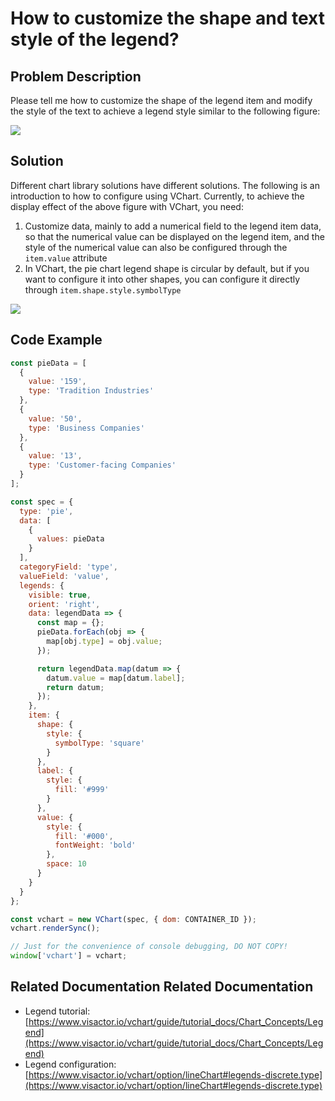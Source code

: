 # How to customize the shape and text style of the legend?

## Problem Description

Please tell me how to customize the shape of the legend item and modify the style of the text to achieve a legend style similar to the following figure:

![](/vchart/faq/88-0.png)

## Solution

Different chart library solutions have different solutions. The following is an introduction to how to configure using VChart. Currently, to achieve the display effect of the above figure with VChart, you need:

1. Customize data, mainly to add a numerical field to the legend item data, so that the numerical value can be displayed on the legend item, and the style of the numerical value can also be configured through the `item.value` attribute
1. In VChart, the pie chart legend shape is circular by default, but if you want to configure it into other shapes, you can configure it directly through `item.shape.style.symbolType`

![](/vchart/faq/88-1.png)

## Code Example

```javascript livedemo
const pieData = [
  {
    value: '159',
    type: 'Tradition Industries'
  },
  {
    value: '50',
    type: 'Business Companies'
  },
  {
    value: '13',
    type: 'Customer-facing Companies'
  }
];

const spec = {
  type: 'pie',
  data: [
    {
      values: pieData
    }
  ],
  categoryField: 'type',
  valueField: 'value',
  legends: {
    visible: true,
    orient: 'right',
    data: legendData => {
      const map = {};
      pieData.forEach(obj => {
        map[obj.type] = obj.value;
      });

      return legendData.map(datum => {
        datum.value = map[datum.label];
        return datum;
      });
    },
    item: {
      shape: {
        style: {
          symbolType: 'square'
        }
      },
      label: {
        style: {
          fill: '#999'
        }
      },
      value: {
        style: {
          fill: '#000',
          fontWeight: 'bold'
        },
        space: 10
      }
    }
  }
};

const vchart = new VChart(spec, { dom: CONTAINER_ID });
vchart.renderSync();

// Just for the convenience of console debugging, DO NOT COPY!
window['vchart'] = vchart;
```

## Related Documentation Related Documentation

- Legend tutorial: [https://www.visactor.io/vchart/guide/tutorial_docs/Chart_Concepts/Legend](https://www.visactor.io/vchart/guide/tutorial_docs/Chart_Concepts/Legend)
- Legend configuration: [https://www.visactor.io/vchart/option/lineChart#legends-discrete.type](https://www.visactor.io/vchart/option/lineChart#legends-discrete.type)
